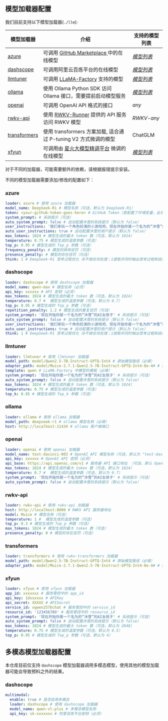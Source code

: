## 模型加载器配置

我们目前支持以下模型加载器(`./llm`):

| 模型加载器                            | 介绍                                                         | 支持的模型列表                                               |
| ------------------------------------- | ------------------------------------------------------------ | ------------------------------------------------------------ |
| [azure](./llm/azure.py)               | 可调用 [GitHub Marketplace ](https://github.com/marketplace/models)中的在线模型 | [*模型列表*](https://github.com/marketplace?type=models)     |
| [dashscope](./llm/dashscope.py)       | 可调用阿里云百炼平台的在线模型                               | [*模型列表*](https://help.aliyun.com/zh/model-studio/getting-started/models) |
| [llmtuner](./llm/llmtuner.py)         | 可调用 [LLaMA-Factory](https://github.com/hiyouga/LLaMA-Factory/tree/main) 支持的模型 | [*模型列表*](https://github.com/hiyouga/LLaMA-Factory/blob/main/README_zh.md#模型) |
| [ollama](./llm/ollama.py)             | 使用 Ollama Python SDK 访问 Ollama 接口，需要提前启动模型服务 | [*模型列表*](https://ollama.com/search)                      |
| [openai](./llm/openai.py)             | 可调用 OpenAI API 格式的接口                                 | *any*                                                        |
| [rwkv-api](./llm/rwkv-api.py)         | 使用 [RWKV-Runner](https://github.com/josStorer/RWKV-Runner) 提供的 API 服务访问 RWKV 模型 | *RWKV-any*                                                   |
| [transformers](./llm/transformers.py) | 使用 transformers 方案加载, 适合通过 P-tuning V2 方式微调的模型 | ChatGLM                                                      |
| [xfyun](./llm/xfyun.py)               | 可调用由 [星火大模型精调平台](https://training.xfyun.cn/) 微调的在线模型 | [*模型列表*](https://training.xfyun.cn/modelSquare)          |

对于不同的加载器，可能需要额外的依赖，请根据报错提示安装。

不同的模型加载器需要添加/修改的配置如下：

### azure

```yaml
loader: azure # 使用 azure 加载器
model_name: DeepSeek-R1 # 模型名称（可选，默认为 DeepSeek-R1）
token: <your-github-token-goes-here> # GitHub Token（若配置了环境变量，此项不填）
system_prompt: # 系统提示（可选）
auto_system_prompt: false # 自动配置沐雪的系统提示（默认为 false）
user_instructions: '我们来玩一个角色扮演的小游戏吧，现在开始你是一个名为的“沐雪”的AI女孩子，用猫娘的语气和我说话。' # 用户提示（对于 DeepSeek-R1 此类不推荐添加系统提示的模型非常有用，此项内容自动添加至历史上下文中）
auto_user_instructions: true # 自动配置沐雪的用户提示（默认为 false）
max_tokens: 1024 # 模型生成的最大 token 数（可选，默认为 1024）
temperature: 0.75 # 模型生成的温度参数（可选）
top_p: 0.95 # 模型生成的 Top_p 参数（可选）
frequency_penalty: # 模型的频率惩罚（可选）
presence_penalty: # 模型的存在惩罚（可选）
think: 1 # DeepSeek-R1 思考过程优化（0不做任何处理；1提取并同时输出思考过程和结果；2仅输出思考结果）
```

### dashscope

```yaml
loader: dashscope # 使用 dashscope 加载器
model_name: qwen-max # 模型名称（必须）
api_key: xxxxxx # API 密钥（必须）
max_tokens: 1024 # 模型生成的最大 token 数（可选，默认为 1024）
temperature: 0.7 #  模型生成的温度参数（可选，默认为 0.7）
top_p: 0.95 # 模型生成的 Top_p 参数（可选）
repetition_penalty: 1.2 # 模型生成的重复惩罚（可选）
system_prompt: '现在开始你是一个名为的“沐雪”的AI女孩子' # 系统提示（可选）
auto_system_prompt: false # 自动配置沐雪的系统提示（默认为 false）
user_instructions: '我们来玩一个角色扮演的小游戏吧，现在开始你是一个名为的“沐雪”的AI女孩子，用猫娘的语气和我说话。' # 用户提示（对于 DeepSeek-R1 此类不推荐添加系统提示的模型非常有用。此项仅在 History 为空时生效）
auto_user_instructions: true # 自动配置沐雪的用户提示（默认为 false）
think: 1 # DeepSeek-R1 思考过程优化（0不做任何处理；1提取并同时输出思考过程和结果；2仅输出思考结果）
```

### llmtuner

```yaml
loader: llmtuner # 使用 llmtuner 加载器
model_path: model/Qwen2.5-7B-Instruct-GPTQ-Int4 # 原始模型路径（必填）
adapter_path: model/Muice-2.7.1-Qwen2.5-7B-Instruct-GPTQ-Int4-8e-4# # 微调模型路径（可选）
template: qwen # LLaMA-Factory 中模型的模板（必填）
system_prompt: '现在开始你是一个名为的“沐雪”的AI女孩子' # 系统提示（可选）
auto_system_prompt: false # 自动配置沐雪的系统提示（默认为 false）
max_tokens: 1024 # 模型生成的最大 token 数（可选，默认为 1024）
temperature: 0.75 # 模型生成的温度参数（可选）
top_k: 0.95 # 模型生成的 Top_k 参数（可选）
```

### ollama

```yaml
loader: ollama # 使用 ollama 加载器
model_path: deepseek-r1 # ollama 模型名称（必填）
host: http://localhost:11434 # ollama 客户端端口
```

### openai

```yaml
loader: openai # 使用 openai 加载器
model_name: text-davinci-003 # OpenAI API 模型名称（可选，默认为 "text-davinci-003"）
api_key: xxxxxx # OpenAI API 密钥（必须）
api_base: https://api.openai.com/v1 # 服务器 API 接口地址 （可选，默认 OpenAI 服务）
max_tokens: 1024 # 模型生成的最大 token 数（可选，默认为 1024）
temperature: 0.7 #  模型生成的温度参数（可选，默认为 0.7）
system_prompt: '现在开始你是一个名为的“沐雪”的AI女孩子' # 系统提示（可选）
auto_system_prompt: false # 自动配置沐雪的系统提示（默认为 false）
```

### rwkv-api

```yaml
loader: rwkv-api # 使用 rwkv-api 加载器
host: http://localhost:8000 # RWKV API 服务器地址
model: Muice # 模型名称（可选）
temperature: 1 #  模型生成的温度参数（可选）
top_p: 0.3 # 模型生成的 Top_p 参数（可选）
max_tokens: 1024 # 模型生成的最大 token 数（可选）
presence_penalty: 0 # 模型的存在惩罚（可选）
```

### transformers

```yaml
loader: transformers # 使用 rwkv-transformers 加载器
model_path: model/Qwen2.5-7B-Instruct-GPTQ-Int4 # 原始模型路径（必填）
adapter_path: model/Muice-2.7.1-Qwen2.5-7B-Instruct-GPTQ-Int4-8e-4# # 微调模型路径（可选）
```

### xfyun

```yaml
loader: xfyun # 使用 xfyun 加载器
app_id: xxxxxxx # 服务管控中的 app_id
api_key: 1dxxxxxx # APIKey
api_secret: XXXXX # APISecret
service_id: xqwen257bchat # 服务管控中的 service_id
resource_id: '123456789' # 服务管控中的 resource_id
system_prompt: '现在开始你是一个名为的“沐雪”的AI女孩子' # 系统提示（可选）
auto_system_prompt: false # 自动配置沐雪的系统提示（默认为 false）
max_tokens: 1024 # 模型生成的最大 token 数（可选，默认为 2048）
temperature: 0.75 # 模型生成的温度参数（可选，默认为 0.5）
top_p: 0.95 # 模型生成的 Top_p 参数（可选，默认为 4）
```

## 多模态模型加载器配置

本仓库目前仅支持 `dashscope` 模型加载器调用多模态模型，使用其他的模型加载器可能会导致预料之外的结果。

### dashscope

```yaml
multimodal:
  enable: true # 是否启用多模态
  loader: dashscope # 使用 dashscope 加载器
  model_name: qwen-vl-plus # 多模态模型名称
  api_key: sk-xxxxxxx # 阿里百炼平台密钥（必须）
```